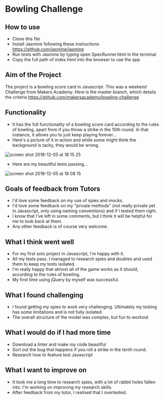 
Bowling Challenge
=================

How to use
-----

* Clone this file
* Install Jasmine following these instructions https://github.com/jasmine/jasmine
* Run tests with Jasmine by typing open SpecRunner.html in the terminal
* Copy the full path of index.html into the browser to use the app

Aim of the Project
-----

The project is a bowling score card in Javascript. This was a weekend Challenge from Makers Academy. Here is the master branch, which details the criteria https://github.com/makersacademy/bowling-challenge

Functionality 
-----
* It has the full functionality of a bowling score card according to the rules of bowling, apart from if you throw a strike in the 10th round. In that instance, it allows you to just keep playing forever...
* Here's a picture of it in action and while some might think the background is tacky, they would be wrong. 


![screen shot 2018-12-05 at 18 15 25](https://user-images.githubusercontent.com/42243785/49534625-de7a5f00-f8b9-11e8-9795-de670286cdf3.png)



* Here are my beautiful tests passing...

![screen shot 2018-12-05 at 18 08 15](https://user-images.githubusercontent.com/42243785/49534495-8f342e80-f8b9-11e8-95de-9a52df747eeb.png)


Goals of feedback from Tutors 
-----
* I'd love some feedback on my use of spies and mocks.
* I'd love some feedback on my "private methods" (not really private yet in Javascript, only using naming conventions) and if I tested them right.
* I know that I've left in some comments, but I think it will be helpful for me to look back at them.
* Any other feedback is of course very welcome.

What I think went well
-----

* For my first solo project in Javascript, I'm happy with it. 
* All my tests pass. I managed to research spies and doubles and used them to keep my tests isolated.
* I'm really happy that almost all of the game works as it should, according to the rules of bowling. 
* My first time using jQuery by myself was successful.


What I found challenging
------

* I found getting my spies to work very challenging. Ultimately my testing has some limitations and is not fully isolated.
* The overall structure of the model was complex, but fun to workout

What I would do if I had more time
------
* Download a linter and make my code beautiful
* Sort out the bug that happens if you roll a strike in the tenth round. 
* Research how to feature test Javascript


What I want to improve on
-----
* It took me a long time to research spies, with a lot of rabbit holes fallen into. I'm working on improving my research skills.
* After feedback from my tutor, I realised that I overtested. 
